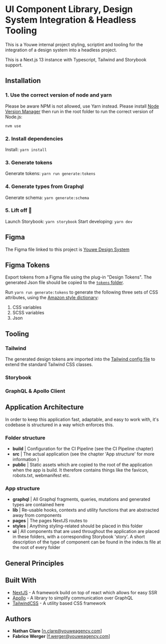 # UI Component Library, Design System Integration & Headless Tooling

This is a Youwe internal project styling, scriptint and tooling for the integration of a design system into a headless project.

This is a Next.js 13 instance with Typescript, Tailwind and Storybook support.

## Installation

### 1. Use the correct version of node and yarn

Please be aware NPM is not allowed, use Yarn instead. Please install [Node Version Manager](https://github.com/nvm-sh/nvm) then run in the root folder to run the correct version of Node.js:

`nvm use`

### 2. Install dependencies

Install: `yarn install`

### 3. Generate tokens

Generate tokens: `yarn run generate:tokens`

### 4. Generate types from Graphql

Generate schema: `yarn generate:schema`

### 5. Lift off :rocket:

Launch Storybook: `yarn storybook`
Start developing: `yarn dev`

## Figma

The Figma file linked to this project is [Youwe Design System](https://xxx)

## Figma Tokens

Export tokens from a Figma file using the plug-in "Design Tokens". The generated Json file should be copied to the [`tokens` folder](./styles/_tokens/).

Run `yarn run generate:tokens` to generate the following three sets of CSS attributes, using the [Amazon style dictionary](https://amzn.github.io/style-dictionary/#/):

1. CSS variables
2. SCSS variables
3. Json

## Tooling

### Tailwind

The generated design tokens are imported into the [Tailwind config file](./tailwind.config.js) to extend the standard Tailwind CSS classes.

### Storybook

### GraphQL & Apollo Client

## Application Architecture

In order to keep this application fast, adaptable, and easy to work with, it's codebase is structured in a way which enforces this.

### Folder structure

- **build** | Configuration for the CI Pipeline (see the CI Pipeline chapter)
- **src** | The actual application (see the chapter 'App structure' for more information )
- **public** | Static assets which are copied to the root of the application when the app is build. It therefore contains things like the favicon, robots.txt, webmanifest etc.

### App structure

- **graphql** | All Graphql fragments, queries, mutations and generated types are contained here
- **lib** | Re-usable hooks, contexts and utility functions that are abstracted away from components
- **pages** | The pages NextJS routes to
- **styles** | Anything styling-related should be placed in this folder
- **ui** | All components that are used throughout the application are placed in these folders, with a corresponding Storybook 'story'. A short description of the type of component can be found in the index.ts file at the root of every folder

## General Principles

## Built With

- [NextJS](https://nextjs.org/) - A framework build on top of react which allows for easy SSR
- [Apollo](https://www.apollographql.com/) - A library to simplify communication over GraphQL
- [TailwindCSS](https://tailwindcss.com/) - A utility based CSS framework

## Authors

- **Nathan Clare** [<n.clare@youweagency.com>]
- **Fabrice Werger** [<f.werger@youweagency.com>]
